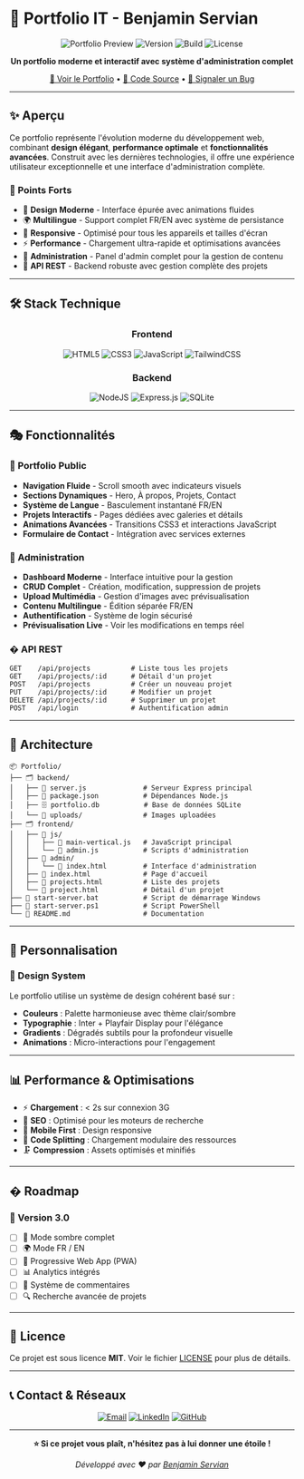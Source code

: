 # 🚀 Portfolio IT - Benjamin Servian

<div align="center">

![Portfolio Preview](https://img.shields.io/badge/Status-Live-brightgreen)
![Version](https://img.shields.io/badge/Version-2.0-blue)
![Build](https://img.shields.io/badge/Build-Passing-success)
![License](https://img.shields.io/badge/License-MIT-yellow)

**Un portfolio moderne et interactif avec système d'administration complet**

[🌟 Voir le Portfolio](https://benjamin-portfolio.com) • [📁 Code Source](#installation) • [🐛 Signaler un Bug](https://github.com/ServianB/Portfolio/issues)

</div>

---

## ✨ Aperçu

Ce portfolio représente l'évolution moderne du développement web, combinant **design élégant**, **performance optimale** et **fonctionnalités avancées**. Construit avec les dernières technologies, il offre une expérience utilisateur exceptionnelle et une interface d'administration complète.

### 🎯 Points Forts

- 🎨 **Design Moderne** - Interface épurée avec animations fluides
- 🌍 **Multilingue** - Support complet FR/EN avec système de persistance
- 📱 **Responsive** - Optimisé pour tous les appareils et tailles d'écran
- ⚡ **Performance** - Chargement ultra-rapide et optimisations avancées
- 🔐 **Administration** - Panel d'admin complet pour la gestion de contenu
- 🚀 **API REST** - Backend robuste avec gestion complète des projets

---

## 🛠️ Stack Technique

<div align="center">

### Frontend
![HTML5](https://img.shields.io/badge/HTML5-E34F26?style=for-the-badge&logo=html5&logoColor=white)
![CSS3](https://img.shields.io/badge/CSS3-1572B6?style=for-the-badge&logo=css3&logoColor=white)
![JavaScript](https://img.shields.io/badge/JavaScript-F7DF1E?style=for-the-badge&logo=javascript&logoColor=black)
![TailwindCSS](https://img.shields.io/badge/Tailwind_CSS-38B2AC?style=for-the-badge&logo=tailwind-css&logoColor=white)

### Backend
![NodeJS](https://img.shields.io/badge/Node.js-43853D?style=for-the-badge&logo=node.js&logoColor=white)
![Express.js](https://img.shields.io/badge/Express.js-404D59?style=for-the-badge)
![SQLite](https://img.shields.io/badge/SQLite-07405E?style=for-the-badge&logo=sqlite&logoColor=white)

</div>

---

## 🎭 Fonctionnalités

### 🌟 Portfolio Public
- **Navigation Fluide** - Scroll smooth avec indicateurs visuels
- **Sections Dynamiques** - Hero, À propos, Projets, Contact
- **Système de Langue** - Basculement instantané FR/EN
- **Projets Interactifs** - Pages dédiées avec galeries et détails
- **Animations Avancées** - Transitions CSS3 et interactions JavaScript
- **Formulaire de Contact** - Intégration avec services externes

### 🔧 Administration
- **Dashboard Moderne** - Interface intuitive pour la gestion
- **CRUD Complet** - Création, modification, suppression de projets
- **Upload Multimédia** - Gestion d'images avec prévisualisation
- **Contenu Multilingue** - Édition séparée FR/EN
- **Authentification** - Système de login sécurisé
- **Prévisualisation Live** - Voir les modifications en temps réel

### � API REST
```
GET    /api/projects          # Liste tous les projets
GET    /api/projects/:id      # Détail d'un projet
POST   /api/projects          # Créer un nouveau projet
PUT    /api/projects/:id      # Modifier un projet
DELETE /api/projects/:id      # Supprimer un projet
POST   /api/login             # Authentification admin
```

---

## 📁 Architecture

```
📦 Portfolio/
├── 🗂️ backend/
│   ├── 📄 server.js              # Serveur Express principal
│   ├── 📄 package.json           # Dépendances Node.js
│   ├── 🗄️ portfolio.db           # Base de données SQLite
│   └── 📂 uploads/               # Images uploadées
├── 🗂️ frontend/
│   ├── 📂 js/
│   │   ├── 📄 main-vertical.js   # JavaScript principal
│   │   └── 📄 admin.js           # Scripts d'administration
│   ├── 📂 admin/
│   │   └── 📄 index.html         # Interface d'administration
│   ├── 📄 index.html             # Page d'accueil
│   ├── 📄 projects.html          # Liste des projets
│   └── 📄 project.html           # Détail d'un projet
├── 📄 start-server.bat           # Script de démarrage Windows
├── 📄 start-server.ps1           # Script PowerShell
└── 📄 README.md                  # Documentation
```

---

## 🎨 Personnalisation

### 🎨 Design System
Le portfolio utilise un système de design cohérent basé sur :
- **Couleurs** : Palette harmonieuse avec thème clair/sombre
- **Typographie** : Inter + Playfair Display pour l'élégance
- **Gradients** : Dégradés subtils pour la profondeur visuelle
- **Animations** : Micro-interactions pour l'engagement

---

## 📊 Performance & Optimisations

- ⚡ **Chargement** : < 2s sur connexion 3G
- 🎯 **SEO** : Optimisé pour les moteurs de recherche
- 📱 **Mobile First** : Design responsive 
- 🔧 **Code Splitting** : Chargement modulaire des ressources
- 🗜️ **Compression** : Assets optimisés et minifiés

---

## � Roadmap

### 🎯 Version 3.0
- [ ] 🌙 Mode sombre complet
- [ ] 🌍 Mode FR / EN 
- [ ] 📱 Progressive Web App (PWA)
- [ ] 📊 Analytics intégrés
- [ ] 💬 Système de commentaires
- [ ] 🔍 Recherche avancée de projets

---

## 📄 Licence

Ce projet est sous licence **MIT**. Voir le fichier [LICENSE](LICENSE) pour plus de détails.

---

## 📞 Contact & Réseaux

<div align="center">

[![Email](https://img.shields.io/badge/Email-benjamin.servian.pro%40gmail.com-red?style=for-the-badge&logo=gmail&logoColor=white)](mailto:benjamin.servian.pro@gmail.com)
[![LinkedIn](https://img.shields.io/badge/LinkedIn-Benjamin%20Servian-blue?style=for-the-badge&logo=linkedin&logoColor=white)](https://www.linkedin.com/in/benjamin-servian/)
[![GitHub](https://img.shields.io/badge/GitHub-ServianB-black?style=for-the-badge&logo=github&logoColor=white)](https://github.com/ServianB)

</div>

---

<div align="center">

**⭐ Si ce projet vous plaît, n'hésitez pas à lui donner une étoile !**

*Développé avec ❤️ par [Benjamin Servian](https://github.com/ServianB)*

</div>